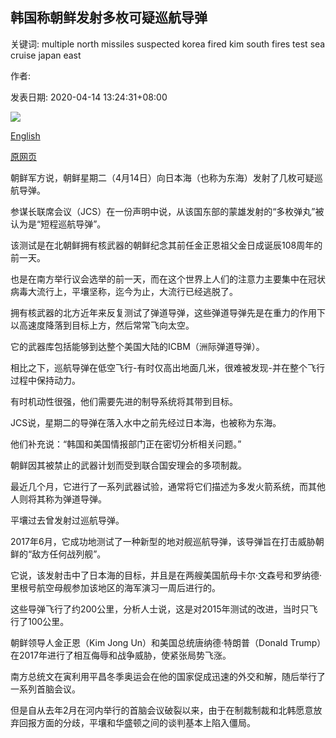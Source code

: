 ## 韩国称朝鲜发射多枚可疑巡航导弹

关键词: multiple north missiles suspected korea fired kim south fires test sea cruise japan east

作者: 

发表日期: 2020-04-14 13:24:31+08:00

![](https://www.straitstimes.com/sites/default/files/styles/x_large/public/articles/2020/04/14/rk_northkorea-missile_140420.jpg?itok=UosZRARg)

[English](North%20Korea%20fires%20multiple%20suspected%20cruise%20missiles%2C%20South%20Korea%20says.md)

[原网页](https://www.straitstimes.com/asia/east-asia/north-korea-fires-multiple-suspected-cruise-missiles-south-korea-says)

朝鲜军方说，朝鲜星期二（4月14日）向日本海（也称为东海）发射了几枚可疑巡航导弹。

参谋长联席会议（JCS）在一份声明中说，从该国东部的蒙雄发射的“多枚弹丸”被认为是“短程巡航导弹”。

该测试是在北朝鲜拥有核武器的朝鲜纪念其前任金正恩祖父金日成诞辰108周年的前一天。

也是在南方举行议会选举的前一天，而在这个世界上人们的注意力主要集中在冠状病毒大流行上，平壤坚称，迄今为止，大流行已经逃脱了。

拥有核武器的北方近年来反复测试了弹道导弹，这些弹道导弹先是在重力的作用下以高速度降落到目标上方，然后常常飞向太空。

它的武器库包括能够到达整个美国大陆的ICBM（洲际弹道导弹）。

相比之下，巡航导弹在低空飞行-有时仅高出地面几米，很难被发现-并在整个飞行过程中保持动力。

有时机动性很强，他们需要先进的制导系统将其带到目标。

JCS说，星期二的导弹在落入水中之前先经过日本海，也被称为东海。

他们补充说：“韩国和美国情报部门正在密切分析相关问题。”

朝鲜因其被禁止的武器计划而受到联合国安理会的多项制裁。

最近几个月，它进行了一系列武器试验，通常将它们描述为多发火箭系统，而其他人则将其称为弹道导弹。

平壤过去曾发射过巡航导弹。

2017年6月，它成功地测试了一种新型的地对舰巡航导弹，该导弹旨在打击威胁朝鲜的“敌方任何战列舰”。

它说，该发射击中了日本海的目标，并且是在两艘美国航母卡尔·文森号和罗纳德·里根号航空母舰参加该地区的海军演习一周后进行的。

这些导弹飞行了约200公里，分析人士说，这是对2015年测试的改进，当时只飞行了100公里。

朝鲜领导人金正恩（Kim Jong Un）和美国总统唐纳德·特朗普（Donald Trump）在2017年进行了相互侮辱和战争威胁，使紧张局势飞涨。

南方总统文在寅利用平昌冬季奥运会在他的国家促成迅速的外交和解，随后举行了一系列首脑会议。

但是自从去年2月在河内举行的首脑会议破裂以来，由于在制裁制裁和北韩愿意放弃回报方面的分歧，平壤和华盛顿之间的谈判基本上陷入僵局。